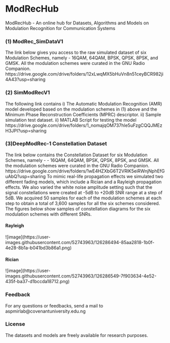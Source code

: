 # ModRecHub
ModRecHub - An online hub for Datasets, Algorithms and Models on Modulation Recognition for Communication Systems

<h3>(1) ModRec_SimDataV1</h3>
The link below gives you access to the raw simulated dataset of six Modulation Schemes, namely - 16QAM, 64QAM, BPSK, QPSK, 8PSK, and GMSK. All the modulation schemes were curated in the GNU Radio Companion.
https://drive.google.com/drive/folders/12xLwqMX5bHuVn8n51ceyBCR982ji4A43?usp=sharing

<h3>(2) SimModRecV1</h3>
The following link contains i) The Automatic Modulation Recognition (AMR) model developed based on the modulation schemes in (1) above and the Minimum Phase Reconstruction Coefficients (MPRC) descriptor. ii) Sample simulation test dataset. ii) MATLAB Script for testing the model
https://drive.google.com/drive/folders/1_nomajqOM737hle5uFzgCQQJMEzH3JPI?usp=sharing

<h3>(3)DeepModRec-1 Constellation Dataset </h3>
The link below contains the Constellation Dataset for six Modulation Schemes, namely - - 16QAM, 64QAM, BPSK, QPSK, 8PSK, and GMSK. All the modulation schemes were curated in the GNU Radio Companion.
https://drive.google.com/drive/folders/1wE4HZXbG6T2VRlK5eiRWnjNphEfGuAbQ?usp=sharing
To mimic real-life propagation effects we simulated two different fading models, which include a Rician and a Rayleigh propagation effects. We also varied the white noise amplitude setting such that the signal constellations were created at -5dB to +20dB SNR range at a step of 5dB. We acquired 50 samples for each of the modulation schemes at each step to obtain a total of 3,600 samples for all the six schemes considered. The figures below show samples of constellation diagrams for the six modulation schemes with different SNRs.

<h4> Rayleigh </h4>
![image](https://user-images.githubusercontent.com/52743963/126286494-85aa2818-1b0f-4e28-8b1a-b041bd3b86a1.png)

<h4> Rician </h4>
![image](https://user-images.githubusercontent.com/52743963/126286549-7f903634-4e52-435f-ba37-d1bccda18712.png)

<h3>Feedback</h3>
For any questions or feedbacks, send a mail to aspmirlab@covenantuniversity.edu.ng

<h3>License</h3>
The datasets and models are freely available for research purposes.
